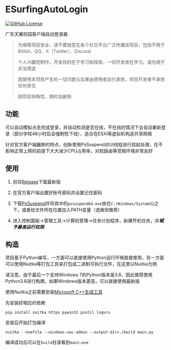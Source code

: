 # ESurfingAutoLogin
[![GitHub License](https://img.shields.io/github/license/250king/ESurfingAutoLogin?style=flat-square)](https://github.com/250king/ESurfingAutoLogin/blob/main/LICENSE)

广东天翼校园客户端自动登录器
> 为保障项目安全，请不要随意在各个社交平台广泛传播该项目，包括不限于Bilibili、QQ、X（Twitter）、Discord
> 
> 个人兴趣而制作，开发目的在于学习和探索，一切开发皆在学习，请勿用于非法用途
> 
> 因使用本项目产生的一切问题与后果由使用者自行承担，项目开发者不承担任何责任
> 
> 因项目特殊性，随时会删档

## 功能
可以自动模拟点击完成登录，并自动检测是否在线，不在线的情况下会自动重新登录（部分学校48小时后会强制性下线），适合在ESXi等虚拟机构造共享网络

针对官方客户端臃肿的特点，创新使用PsSuspend对UI线程进行挂起处理，在不影响正常上网的前提下大大减少CPU占用率，对软路由等受限环境非常友好

## 使用
1. 前往[Release](https://github.com/250king/ESurfingAutoLogin/releases)下载最新版

2. 在官方客户端设置好账号密码并设置记住密码

3. 下载[PsSuspend](https://learn.microsoft.com/zh-cn/sysinternals/downloads/pssuspend)并将其中的```pssuspend64.exe```放在```C:/Windows/System32```之下，或者给文件所在位置加入PATH变量（选做但推荐）

4. 进入控制面板→管理工具→计算机管理→任务计划程序，新建开机任务，并***赋予最高运行权限***

## 构造
项目基于Python编写，一方面可以直接使用Python运行环境直接使用，另一方面可以使用Nuitka等打包工具来打包成二进制可执行文件，在这里以Nuitka为例

请注意，由于最后一个支持Windows 7的Python版本是3.8，因此推荐使用Python3.8进行构建。如果Windows版本更高，可以直接使用最新版

使用Nuitka之前需要安装[Microsoft C++生成工具](https://visualstudio.microsoft.com/zh-hans/visual-cpp-build-tools/)

先安装好相应的依赖

```pip install nuitka httpx pywin32 psutil loguru```

安装后开始打包编译

```nuitka --onefile --windows-uac-admin --output-dir=./build main.py```

编译成功后可以在```build```目录看到```main.exe```